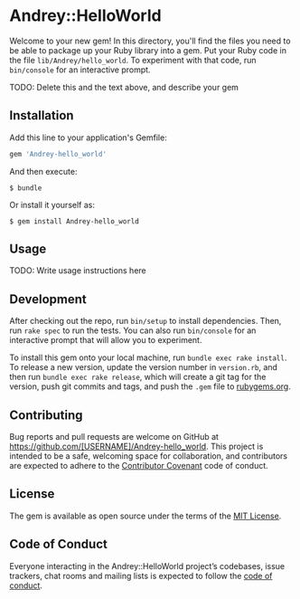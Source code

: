 # Andrey::HelloWorld

Welcome to your new gem! In this directory, you'll find the files you need to be able to package up your Ruby library into a gem. Put your Ruby code in the file `lib/Andrey/hello_world`. To experiment with that code, run `bin/console` for an interactive prompt.

TODO: Delete this and the text above, and describe your gem

## Installation

Add this line to your application's Gemfile:

```ruby
gem 'Andrey-hello_world'
```

And then execute:

    $ bundle

Or install it yourself as:

    $ gem install Andrey-hello_world

## Usage

TODO: Write usage instructions here

## Development

After checking out the repo, run `bin/setup` to install dependencies. Then, run `rake spec` to run the tests. You can also run `bin/console` for an interactive prompt that will allow you to experiment.

To install this gem onto your local machine, run `bundle exec rake install`. To release a new version, update the version number in `version.rb`, and then run `bundle exec rake release`, which will create a git tag for the version, push git commits and tags, and push the `.gem` file to [rubygems.org](https://rubygems.org).

## Contributing

Bug reports and pull requests are welcome on GitHub at https://github.com/[USERNAME]/Andrey-hello_world. This project is intended to be a safe, welcoming space for collaboration, and contributors are expected to adhere to the [Contributor Covenant](http://contributor-covenant.org) code of conduct.

## License

The gem is available as open source under the terms of the [MIT License](https://opensource.org/licenses/MIT).

## Code of Conduct

Everyone interacting in the Andrey::HelloWorld project’s codebases, issue trackers, chat rooms and mailing lists is expected to follow the [code of conduct](https://github.com/[USERNAME]/Andrey-hello_world/blob/master/CODE_OF_CONDUCT.md).
